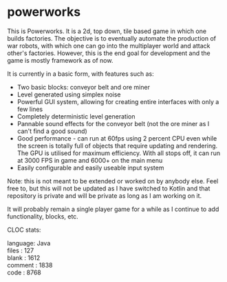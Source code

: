 # powerworks

This is Powerworks. It is a 2d, top down, tile based game in which one builds factories. The objective is to eventually automate
the production of war robots, with which one can go into the multiplayer world and attack other's factories. However, this is the end goal for development and the game is mostly framework as of now.

It is currently in a basic form, with features such as:
* Two basic blocks: conveyor belt and ore miner
* Level generated using simplex noise
* Powerful GUI system, allowing for creating entire interfaces with only a few lines
* Completely deterministic level generation
* Pannable sound effects for the conveyor belt (not the ore miner as I can't find a good sound)
* Good performance - can run at 60fps using 2 percent CPU even while the screen is totally full of objects that require updating and rendering. The GPU is utilised for maximum efficiency. With all stops off, it can run at 3000 FPS in game and 6000+ on the main menu
* Easily configurable and easily useable input system

Note: this is not meant to be extended or worked on by anybody else. Feel free to, but this will not be updated as I have switched to Kotlin and that repository is private and will be private as long as I am working on it.

It will probably remain a single player game for a while as I continue to add functionality, blocks, etc.

CLOC stats:

language: Java         
files : 127           
blank : 1612           
comment : 1838           
code : 8768
